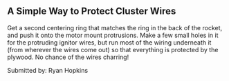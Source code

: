 ## A Simple Way to Protect Cluster Wires

Get a second centering ring that matches the ring in the back of the rocket, and push it onto the motor mount protrusions. Make a few small holes in it for the protruding ignitor wires, but run most of the wiring underneath it (from wherever the wires come out) so that everything is protected by the plywood. No chance of the wires charring!

Submitted by: Ryan Hopkins
